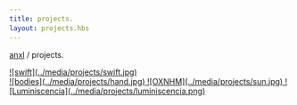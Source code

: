 ```yaml
---
title: projects.
layout: projects.hbs
---
```


[anxl](../) / projects.

<a href="swift.html" rel="swift logo">
  ![swift](../media/projects/swift.jpg)
</a>

<br>

<a href="https://www.behance.net/gallery/52850679/Bodyes">
  ![bodies](../media/projects/hand.jpg)
</a>

<a href="https://twitter.com/OXNHM">
  ![OXNHM](../media/projects/sun.jpg)
</a>

<a href="luminiscencia.html">
  ![Luminiscencia](../media/projects/luminiscencia.png)
</a>
